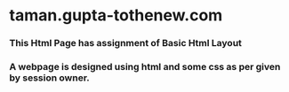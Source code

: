 # taman.gupta-tothenew.com

### This Html Page has assignment of Basic Html Layout 

### A webpage is designed using html and some css as per given by session owner.
